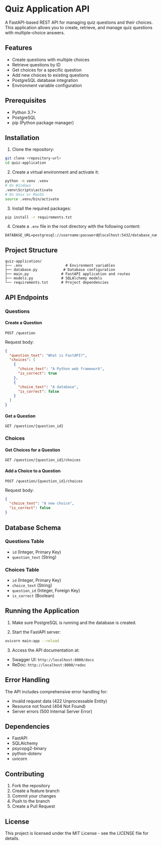 # Quiz Application API

A FastAPI-based REST API for managing quiz questions and their choices. This application allows you to create, retrieve, and manage quiz questions with multiple-choice answers.

## Features

- Create questions with multiple choices
- Retrieve questions by ID
- Get choices for a specific question
- Add new choices to existing questions
- PostgreSQL database integration
- Environment variable configuration

## Prerequisites

- Python 3.7+
- PostgreSQL
- pip (Python package manager)

## Installation

1. Clone the repository:

```bash
git clone <repository-url>
cd quiz-application
```

2. Create a virtual environment and activate it:

```bash
python -m venv .venv
# On Windows
.venv\Scripts\activate
# On Unix or MacOS
source .venv/bin/activate
```

3. Install the required packages:

```bash
pip install -r requirements.txt
```

4. Create a `.env` file in the root directory with the following content:

```env
DATABASE_URL=postgresql://username:password@localhost:5432/database_name
```

## Project Structure

```
quiz-application/
├── .env                    # Environment variables
├── database.py            # Database configuration
├── main.py               # FastAPI application and routes
├── models.py             # SQLAlchemy models
└── requirements.txt      # Project dependencies
```

## API Endpoints

### Questions

#### Create a Question

```http
POST /question
```

Request body:

```json
{
  "question_text": "What is FastAPI?",
  "choices": [
    {
      "choice_text": "A Python web framework",
      "is_correct": true
    },
    {
      "choice_text": "A database",
      "is_correct": false
    }
  ]
}
```

#### Get a Question

```http
GET /question/{question_id}
```

### Choices

#### Get Choices for a Question

```http
GET /question/{question_id}/choices
```

#### Add a Choice to a Question

```http
POST /question/{question_id}/choices
```

Request body:

```json
{
  "choice_text": "A new choice",
  "is_correct": false
}
```

## Database Schema

### Questions Table

- `id` (Integer, Primary Key)
- `question_text` (String)

### Choices Table

- `id` (Integer, Primary Key)
- `choice_text` (String)
- `question_id` (Integer, Foreign Key)
- `is_correct` (Boolean)

## Running the Application

1. Make sure PostgreSQL is running and the database is created.

2. Start the FastAPI server:

```bash
uvicorn main:app --reload
```

3. Access the API documentation at:

- Swagger UI: `http://localhost:8000/docs`
- ReDoc: `http://localhost:8000/redoc`

## Error Handling

The API includes comprehensive error handling for:

- Invalid request data (422 Unprocessable Entity)
- Resource not found (404 Not Found)
- Server errors (500 Internal Server Error)

## Dependencies

- FastAPI
- SQLAlchemy
- psycopg2-binary
- python-dotenv
- uvicorn

## Contributing

1. Fork the repository
2. Create a feature branch
3. Commit your changes
4. Push to the branch
5. Create a Pull Request

## License

This project is licensed under the MIT License - see the LICENSE file for details.
